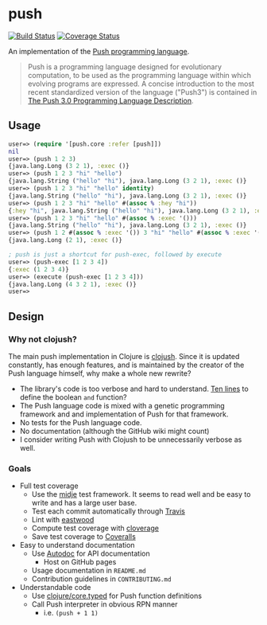# push

[![Build Status](https://travis-ci.org/saulshanabrook/push.png)](https://travis-ci.org/saulshanabrook/push)
[![Coverage Status](https://coveralls.io/repos/saulshanabrook/push/badge.png)](https://coveralls.io/r/saulshanabrook/push)

An implementation of the
[Push programming language](http://faculty.hampshire.edu/lspector/push.html).

>Push is a programming language designed for evolutionary computation, to be
used as the programming language within which evolving programs are expressed.
A  concise introduction to the most recent standardized version of the language
("Push3") is contained in
[The Push 3.0 Programming Language Description](http://faculty.hampshire.edu/lspector/push3-description.html).

## Usage

```clojure
user=> (require '[push.core :refer [push]])
nil
user=> (push 1 2 3)
{java.lang.Long (3 2 1), :exec ()}
user=> (push 1 2 3 "hi" "hello")
{java.lang.String ("hello" "hi"), java.lang.Long (3 2 1), :exec ()}
user=> (push 1 2 3 "hi" "hello" identity)
{java.lang.String ("hello" "hi"), java.lang.Long (3 2 1), :exec ()}
user=> (push 1 2 3 "hi" "hello" #(assoc % :hey "hi"))
{:hey "hi", java.lang.String ("hello" "hi"), java.lang.Long (3 2 1), :exec ()}
user=> (push 1 2 3 "hi" "hello" #(assoc % :exec '()))
{java.lang.String ("hello" "hi"), java.lang.Long (3 2 1), :exec ()}
user=> (push 1 2 #(assoc % :exec '()) 3 "hi" "hello" #(assoc % :exec '()))
{java.lang.Long (2 1), :exec ()}

; push is just a shortcut for push-exec, followed by execute
user=> (push-exec [1 2 3 4])
{:exec (1 2 3 4)}
user=> (execute (push-exec [1 2 3 4]))
{java.lang.Long (4 3 2 1), :exec ()}
user=>
```

## Design

### Why not clojush?
The main push implementation in Clojure is
[clojush](https://github.com/lspector/Clojush/). Since it is updated constantly,
has enough features, and is maintained by the creator of the Push language
himself, why make a whole new rewrite?

* The library's code is too verbose and hard to understand.
  [Ten lines](https://github.com/lspector/Clojush/blob/5d4239e5797087a6a8176c8e3f18b7cd5a80eb72/src/clojush/instructions/boolean.clj#L7-L15)
  to define the boolean `and` function?
* The Push language code is mixed with a genetic programming framework
  and and implementation of Push for that framework.
* No tests for the Push language code.
* No  documentation (although the GitHub wiki might count)
* I consider writing Push with Clojush to be unnecessarily verbose as well.

### Goals
* Full test coverage
    * Use the [midje](https://github.com/marick/Midje) test framework. It seems
      to read well and be easy to write and has a large user base.
    * Test each commit automatically through [Travis](https://travis-ci.org/)
    * Lint with [eastwood](https://github.com/jonase/eastwood)
    * Compute test coverage with [cloverage](https://github.com/lshift/cloverage)
    * Save test coverage to [Coveralls](https://coveralls.io/)
* Easy to understand documentation
    * Use [Autodoc](http://tomfaulhaber.github.io/autodoc/) for API documentation
        * Host on GitHub pages
    * Usage documentation in `README.md`
    * Contribution guidelines in `CONTRIBUTING.md`
* Understandable code
    * Use [clojure/core.typed](https://github.com/clojure/core.typed) for
      Push function definitions
    * Call Push interpreter in obvious RPN manner
        * i.e. `(push + 1 1)`
